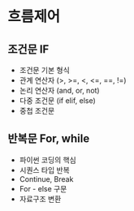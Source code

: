 # 흐름제어

## 조건문 IF
- 조건문 기본 형식
- 관계 연산자 (>, >=, <, <=, ==, !=)
- 논리 연산자 (and, or, not)
- 다중 조건문 (if elif, else)
- 중첩 조건문

## 반복문 For, while
- 파이썬 코딩의 핵심
- 시퀀스 타입 반복
- Continue, Break
- For - else 구문
- 자료구조 변환